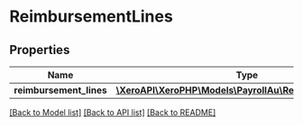 # ReimbursementLines

## Properties
Name | Type | Description | Notes
------------ | ------------- | ------------- | -------------
**reimbursement_lines** | [**\XeroAPI\XeroPHP\Models\PayrollAu\ReimbursementLine[]**](ReimbursementLine.md) |  | [optional] 

[[Back to Model list]](../README.md#documentation-for-models) [[Back to API list]](../README.md#documentation-for-api-endpoints) [[Back to README]](../README.md)


